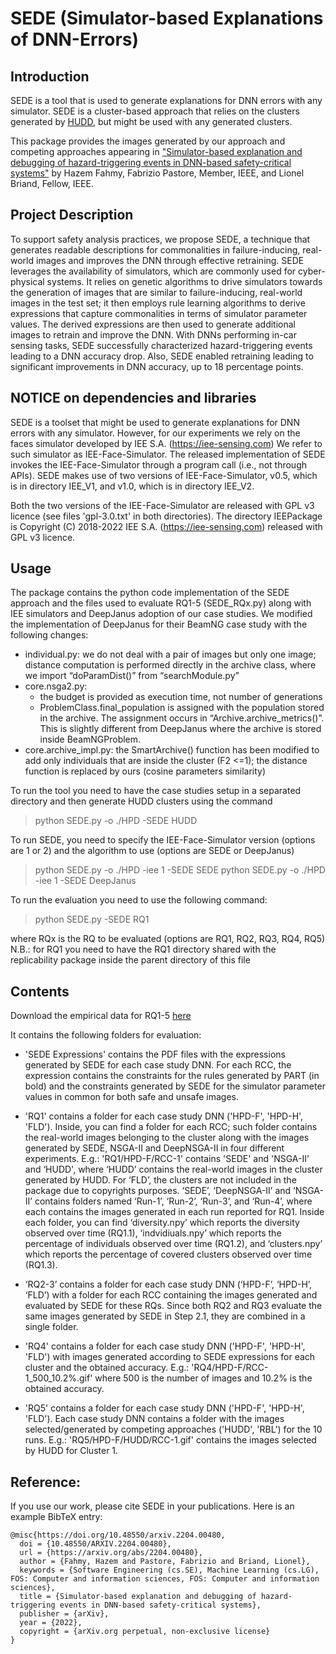# SEDE (Simulator-based Explanations of DNN-Errors)

## Introduction

SEDE is a tool that is used to generate explanations for DNN errors with any simulator.
SEDE is a cluster-based approach that relies on the clusters generated by [HUDD](https://sntsvv.github.io/HUDD/), but might be used with any generated clusters.

This package provides the images generated by our approach and competing approaches appearing in ["Simulator-based explanation and debugging of hazard-triggering events in DNN-based safety-critical systems"](https://arxiv.org/abs/2204.00480) by Hazem Fahmy, Fabrizio Pastore, Member, IEEE, and Lionel Briand, Fellow, IEEE.

## Project Description

To support safety analysis practices, we propose SEDE, a technique that generates readable descriptions for commonalities in failure-inducing, real-world images and improves the DNN through effective retraining. SEDE leverages the availability of simulators, which are commonly used for cyber-physical systems. It relies on genetic algorithms to drive simulators towards the generation of images that are similar to failure-inducing, real-world images in the test set; it then employs rule learning algorithms to derive expressions that capture  commonalities in terms of  simulator parameter values. The derived expressions are then used to generate additional images to retrain and improve the DNN. With DNNs performing in-car sensing tasks, SEDE successfully characterized hazard-triggering events leading to a DNN accuracy drop. Also, SEDE enabled retraining leading to significant improvements in DNN accuracy, up to 18 percentage points.

## NOTICE on dependencies and libraries

SEDE is a toolset that might be used to generate explanations for DNN errors with any simulator.
However, for our experiments we rely on the faces simulator developed by IEE S.A. (https://iee-sensing.com)
We refer to such simulator as IEE-Face-Simulator.
The released implementation of SEDE invokes the IEE-Face-Simulator through a program call (i.e., not through APIs).
SEDE makes use of two versions of IEE-Face-Simulator, v0.5, which is in directory IEE_V1, and v1.0, which is in directory IEE_V2.

Both the two versions of the IEE-Face-Simulator are released with GPL v3 licence (see files 'gpl-3.0.txt' in both directories).
The directory IEEPackage is Copyright (C) 2018-2022 IEE S.A. (https://iee-sensing.com) released with GPL v3 licence.

## Usage

The package contains the python code implementation of the SEDE approach and the files used to evaluate RQ1-5 (SEDE_RQx.py) along with IEE simulators and DeepJanus adoption of our case studies. We modified the implementation of DeepJanus for their BeamNG case study with the following changes:
* individual.py: we do not deal with a pair of images but only one image; distance computation is performed directly in the archive class, where we import “doParamDist()” from “searchModule.py” 
* core.nsga2.py: 
  * the budget is provided as execution time, not number of generations 
  * ProblemClass.final_population is assigned with the population stored in the archive. The assignment occurs in “Archive.archive_metrics()”. This is slightly different from DeepJanus where the archive is stored inside BeamNGProblem. 
* core.archive_impl.py: the SmartArchive() function has been modified to add only individuals that are inside the cluster (F2 <=1); the distance function is replaced by ours (cosine parameters similarity) 

To run the tool you need to have the case studies setup in a separated directory and then generate HUDD clusters using the command

> python SEDE.py -o ./HPD -SEDE HUDD

To run SEDE, you need to specify the IEE-Face-Simulator version (options are 1 or 2) and the algorithm to use (options are SEDE or DeepJanus)

> python SEDE.py -o ./HPD -iee 1 -SEDE SEDE
> python SEDE.py -o ./HPD -iee 1 -SEDE DeepJanus

To run the evaluation you need to use the following command:

> python SEDE.py -SEDE RQ1

where RQx is the RQ to be evaluated (options are RQ1, RQ2, RQ3, RQ4, RQ5)
N.B.: for RQ1 you need to have the RQ1 directory shared with the replicability package inside the parent directory of this file


## Contents

Download the empirical data for RQ1-5 [here](https://figshare.com/s/a7fd8e713e038ee0d86c)

It contains the following folders for evaluation:
* 'SEDE Expressions' contains the PDF files with the expressions generated by SEDE for each case study DNN.
For each RCC, the expression contains the constraints for the rules generated by PART (in bold) and the constraints generated by SEDE for the simulator parameter values in common for both safe and unsafe images.

* 'RQ1' contains a folder for each case study DNN ('HPD-F', 'HPD-H', 'FLD'). Inside, you can find a folder for each RCC; 
such folder contains the real-world images belonging to the cluster along with the images generated by SEDE, NSGA-II 
and DeepNSGA-II in four different experiments.
E.g.: 'RQ1/HPD-F/RCC-1' contains 'SEDE' and 'NSGA-II' and ‘HUDD', where ‘HUDD’ contains the real-world images in the cluster generated by HUDD. For ‘FLD’, the clusters are not included in the package due to copyrights purposes. ‘SEDE’, ‘DeepNSGA-II’ and ‘NSGA-II’ contains folders named ‘Run-1’, ‘Run-2’, ‘Run-3’, and ‘Run-4’, where each contains the images generated in each run reported for RQ1. Inside each folder, you can find ‘diversity.npy’ which reports the diversity observed over time (RQ1.1), ‘indvidiuals.npy’ which reports the percentage of individuals observed over time (RQ1.2), and ‘clusters.npy’ which reports the percentage of covered clusters observed over time (RQ1.3).

* ‘RQ2-3’ contains a folder for each case study DNN (‘HPD-F’, ‘HPD-H’, ‘FLD’) with a folder for each RCC containing the images generated and evaluated by SEDE for these RQs. Since both RQ2 and RQ3 evaluate the same images generated by SEDE in Step 2.1, they are combined in a single folder.

* 'RQ4' contains a folder for each case study DNN ('HPD-F', 'HPD-H', 'FLD') with images generated according to SEDE expressions for each cluster and the obtained accuracy.
E.g.: 'RQ4/HPD-F/RCC-1_500_10.2%.gif' where 500 is the number of images and 10.2% is the obtained accuracy.

* 'RQ5' contains a folder for each case study DNN ('HPD-F', 'HPD-H', 'FLD'). Each case study DNN contains a folder with the images selected/generated by competing approaches ('HUDD', 'RBL') for the 10 runs.
E.g.: 'RQ5/HPD-F/HUDD/RCC-1.gif' contains the images selected by HUDD for Cluster 1.


## Reference:

If you use our work, please cite SEDE in your publications. Here is an example BibTeX entry:
```
@misc{https://doi.org/10.48550/arxiv.2204.00480,
  doi = {10.48550/ARXIV.2204.00480},
  url = {https://arxiv.org/abs/2204.00480},
  author = {Fahmy, Hazem and Pastore, Fabrizio and Briand, Lionel},
  keywords = {Software Engineering (cs.SE), Machine Learning (cs.LG), FOS: Computer and information sciences, FOS: Computer and information sciences},
  title = {Simulator-based explanation and debugging of hazard-triggering events in DNN-based safety-critical systems},
  publisher = {arXiv},
  year = {2022},
  copyright = {arXiv.org perpetual, non-exclusive license}
}
```
